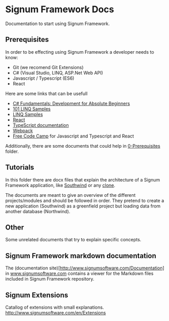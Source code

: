 # Signum Framework Docs
Documentation to start using Signum Framework. 

## Prerequisites

In order to be effecting using Signum Framework a developer needs to know: 

* Git (we recomend Git Extensions)
* C# (Visual Studio, LINQ, ASP.Net Web API)
* Javascript / Typescript (ES6)
* React

Here are some links that can be usefull 

* [C# Fundamentals: Development for Absolute Beginners](https://channel9.msdn.com/Series/C-Sharp-Fundamentals-Development-for-Absolute-Beginners)
* [101 LINQ Samples](https://code.msdn.microsoft.com/101-LINQ-Samples-3fb9811b)
* [LINQ Samples](https://linqsamples.com/linq-to-objects/projection/Select)
* [React](https://reactjs.org/docs/hello-world.html)
* [TypeScript documentation](http://www.typescriptlang.org/docs/home.html)
* [Webpack](https://webpack.js.org/)
* [Free Code Camp](https://www.freecodecamp.org/) for Javascript and Typescript and React 

Additionally, there are some documents that could help in [0-Prerequisites](https://github.com/signumsoftware/docs/tree/master/0-Prerequisites) folder.

## Tutorials

In this folder there are docx files that explain the architecture of a Signum Framework application, like [Southwind](https://github.com/signumsoftware/southwind) or any [clone](http://www.signumsoftware.com/en/DuplicateApplication).

The documents are meant to give an overview of the different projects/modules and should be followed in order. They pretend to create a new application (Southwind) as a greenfield project but loading data from another database (Northwind).

## Other

Some unrelated documents that try to explain specific concepts. 

## Signum Framework markdown documentation 

The (documentation site)[http://www.signumsoftware.com/Documentation] in www.signumsoftware.com contains a viewer for the Markdown files included in Signum Framework repository. 

## Signum Extensions 

Catallog of extensions with small explanations. http://www.signumsoftware.com/en/Extensions
